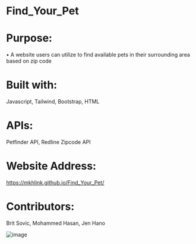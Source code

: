# Find_Your_Pet
# Purpose:
•	A website users can utilize to find available pets in their surrounding area based on zip code

# Built with:
Javascript, Tailwind, Bootstrap, HTML

# APIs:
Petfinder API, Redline Zipcode API

# Website Address:
https://mkhlink.github.io/Find_Your_Pet/

# Contributors:
Brit Sovic, Mohammed Hasan, Jen Hano



![image](https://user-images.githubusercontent.com/106995822/190876964-2e44e6ae-18e9-48c8-bd3c-b12b15a53a08.png)
